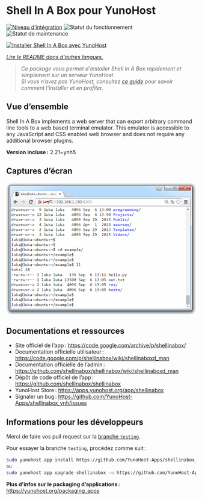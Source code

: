 <!--
Nota bene : ce README est automatiquement généré par <https://github.com/YunoHost/apps/tree/master/tools/readme_generator>
Il NE doit PAS être modifié à la main.
-->

# Shell In A Box pour YunoHost

[![Niveau d’intégration](https://dash.yunohost.org/integration/shellinabox.svg)](https://dash.yunohost.org/appci/app/shellinabox) ![Statut du fonctionnement](https://ci-apps.yunohost.org/ci/badges/shellinabox.status.svg) ![Statut de maintenance](https://ci-apps.yunohost.org/ci/badges/shellinabox.maintain.svg)

[![Installer Shell In A Box avec YunoHost](https://install-app.yunohost.org/install-with-yunohost.svg)](https://install-app.yunohost.org/?app=shellinabox)

*[Lire le README dans d'autres langues.](./ALL_README.md)*

> *Ce package vous permet d’installer Shell In A Box rapidement et simplement sur un serveur YunoHost.*  
> *Si vous n’avez pas YunoHost, consultez [ce guide](https://yunohost.org/install) pour savoir comment l’installer et en profiter.*

## Vue d’ensemble

Shell In A Box implements a web server that can export arbitrary command line tools to a web based terminal emulator. This emulator is accessible to any JavaScript and CSS enabled web browser and does not require any additional browser plugins.


**Version incluse :** 2.21~ynh5

## Captures d’écran

![Capture d’écran de Shell In A Box](./doc/screenshots/screenshot.gif)

## Documentations et ressources

- Site officiel de l’app : <https://code.google.com/archive/p/shellinabox/>
- Documentation officielle utilisateur : <https://code.google.com/p/shellinabox/wiki/shellinaboxd_man>
- Documentation officielle de l’admin : <https://github.com/shellinabox/shellinabox/wiki/shellinaboxd_man>
- Dépôt de code officiel de l’app : <https://github.com/shellinabox/shellinabox>
- YunoHost Store : <https://apps.yunohost.org/app/shellinabox>
- Signaler un bug : <https://github.com/YunoHost-Apps/shellinabox_ynh/issues>

## Informations pour les développeurs

Merci de faire vos pull request sur la [branche `testing`](https://github.com/YunoHost-Apps/shellinabox_ynh/tree/testing).

Pour essayer la branche `testing`, procédez comme suit :

```bash
sudo yunohost app install https://github.com/YunoHost-Apps/shellinabox_ynh/tree/testing --debug
ou
sudo yunohost app upgrade shellinabox -u https://github.com/YunoHost-Apps/shellinabox_ynh/tree/testing --debug
```

**Plus d’infos sur le packaging d’applications :** <https://yunohost.org/packaging_apps>
